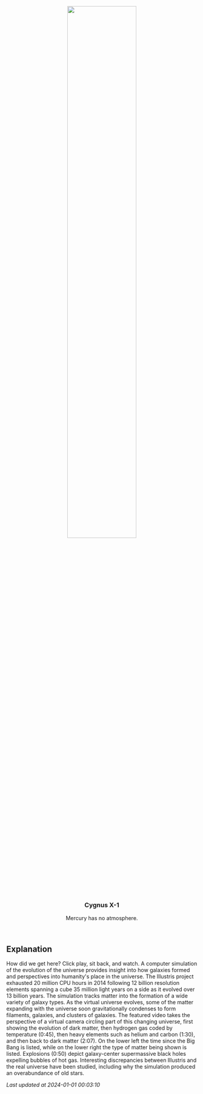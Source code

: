 <p align='center'>
    <a href='https://www.youtube.com/embed/QSivvdIyeG4?si=CNXSnbIN_HXYZG0e?rel=0'><img src='https://images.unsplash.com/photo-1610296669228-602fa827fc1f' width='60%' /></a>
    <h3 align="center">Cygnus X-1</h3>
    <p align="center">Mercury has no atmosphere.</p>
</p>
<br/>

Explanation
--
How did we get here? Click play, sit back, and watch.  A computer simulation of the evolution of the universe provides insight into how galaxies formed and perspectives into humanity's place in the universe.  The Illustris project exhausted 20 million CPU hours in 2014 following 12 billion resolution elements spanning a cube 35 million light years on a side as it evolved over 13 billion years. The simulation tracks matter into the formation of a wide variety of galaxy types. As the virtual universe evolves, some of the matter expanding with the universe soon gravitationally condenses to form filaments, galaxies, and clusters of galaxies. The featured video takes the perspective of a virtual camera circling part of this changing universe, first showing the evolution of dark matter, then hydrogen gas coded by temperature (0:45), then heavy elements such as helium and carbon (1:30), and then back to dark matter (2:07). On the lower left the time since the Big Bang is listed, while on the lower right the type of matter being shown is listed.  Explosions (0:50) depict galaxy-center supermassive black holes expelling bubbles of hot gas. Interesting discrepancies between Illustris and the real universe have been studied, including why the simulation produced an overabundance of old stars.


*Last updated at 2024-01-01 00:03:10*

